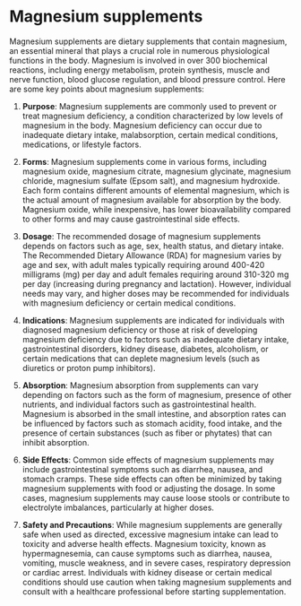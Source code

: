 # Magnesium supplements

Magnesium supplements are dietary supplements that contain magnesium, an essential mineral that plays a crucial role in numerous physiological functions in the body. Magnesium is involved in over 300 biochemical reactions, including energy metabolism, protein synthesis, muscle and nerve function, blood glucose regulation, and blood pressure control. Here are some key points about magnesium supplements:

1. **Purpose**: Magnesium supplements are commonly used to prevent or treat magnesium deficiency, a condition characterized by low levels of magnesium in the body. Magnesium deficiency can occur due to inadequate dietary intake, malabsorption, certain medical conditions, medications, or lifestyle factors.

2. **Forms**: Magnesium supplements come in various forms, including magnesium oxide, magnesium citrate, magnesium glycinate, magnesium chloride, magnesium sulfate (Epsom salt), and magnesium hydroxide. Each form contains different amounts of elemental magnesium, which is the actual amount of magnesium available for absorption by the body. Magnesium oxide, while inexpensive, has lower bioavailability compared to other forms and may cause gastrointestinal side effects.

3. **Dosage**: The recommended dosage of magnesium supplements depends on factors such as age, sex, health status, and dietary intake. The Recommended Dietary Allowance (RDA) for magnesium varies by age and sex, with adult males typically requiring around 400-420 milligrams (mg) per day and adult females requiring around 310-320 mg per day (increasing during pregnancy and lactation). However, individual needs may vary, and higher doses may be recommended for individuals with magnesium deficiency or certain medical conditions.

4. **Indications**: Magnesium supplements are indicated for individuals with diagnosed magnesium deficiency or those at risk of developing magnesium deficiency due to factors such as inadequate dietary intake, gastrointestinal disorders, kidney disease, diabetes, alcoholism, or certain medications that can deplete magnesium levels (such as diuretics or proton pump inhibitors).

5. **Absorption**: Magnesium absorption from supplements can vary depending on factors such as the form of magnesium, presence of other nutrients, and individual factors such as gastrointestinal health. Magnesium is absorbed in the small intestine, and absorption rates can be influenced by factors such as stomach acidity, food intake, and the presence of certain substances (such as fiber or phytates) that can inhibit absorption.

6. **Side Effects**: Common side effects of magnesium supplements may include gastrointestinal symptoms such as diarrhea, nausea, and stomach cramps. These side effects can often be minimized by taking magnesium supplements with food or adjusting the dosage. In some cases, magnesium supplements may cause loose stools or contribute to electrolyte imbalances, particularly at higher doses.

7. **Safety and Precautions**: While magnesium supplements are generally safe when used as directed, excessive magnesium intake can lead to toxicity and adverse health effects. Magnesium toxicity, known as hypermagnesemia, can cause symptoms such as diarrhea, nausea, vomiting, muscle weakness, and in severe cases, respiratory depression or cardiac arrest. Individuals with kidney disease or certain medical conditions should use caution when taking magnesium supplements and consult with a healthcare professional before starting supplementation.